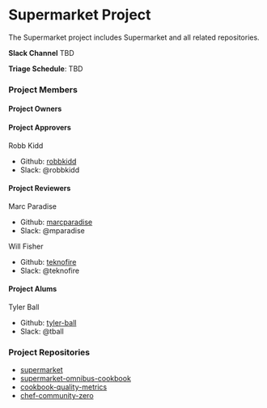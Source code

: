 # Supermarket Project

The Supermarket project includes Supermarket and all related repositories.

**Slack Channel** TBD

**Triage Schedule**: TBD

### Project Members

#### Project Owners

#### Project Approvers

Robb Kidd
  - Github: [robbkidd](https://github.com/robbkidd)
  - Slack: @robbkidd

#### Project Reviewers

Marc Paradise
  - Github: [marcparadise](https://github.com/marcparadise)
  - Slack: @mparadise

Will Fisher
  - Github: [teknofire](https://github.com/teknofire)
  - Slack: @teknofire

#### Project Alums

Tyler Ball
  - Github: [tyler-ball](https://github.com/tyler-ball)
  - Slack: @tball

### Project Repositories

- [supermarket](https://github.com/chef/supermarket)
- [supermarket-omnibus-cookbook](https://github.com/chef-cookbooks/supermarket-omnibus-cookbook)
- [cookbook-quality-metrics](https://github.com/chef-cookbooks/cookbook-quality-metrics)
- [chef-community-zero](https://github.com/chef/chef-community-zero)
